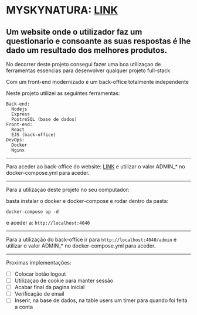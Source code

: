 # MYSKYNATURA: [LINK](https://myskynatura.xyz)

## Um website onde o utilizador faz um questionario e consoante as suas respostas é lhe dado um resultado dos melhores produtos.

No decorrer deste projeto consegui fazer uma boa utilizaçao de ferramentas essencias para desenvolver qualquer projeto full-stack

Com um front-end modernizado e um back-office totalmente independente

Neste projeto utilizei as seguintes ferramentas:

```
Back-end:
  Nodejs
  Express
  PostreSQL (base de dados)
Front-end:
  React
  EJS (back-office)
DevOps:
  Docker
  Nginx
```
_________________________________________________________

Para aceder ao back-office do website: [LINK](https://myskynatura.xyz/admin)
e utilizar o valor ADMIN_* no docker-compose.yml para aceder.

__________________________________________________________

Para a utilizaçao deste projeto no seu computador:
 
basta instalar o docker e docker-compose e rodar dentro da pasta:

``
docker-compose up -d
``

e aceder a: ``http://localhost:4040``

_______________________________________________________

Para a  utilização do back-office ir para ``http://localhost:4040/admin``
e utilizar o valor ADMIN_* no docker-compose.yml para aceder.

_______________________________________________________

Proximas implementações:

- [ ] Colocar botão logout
- [ ] Utilizaçao de cookie para manter sessão
- [ ] Acabar final da pagina inicial
- [ ] Verificação de email
- [ ] Inserir, na base de dados, na table users um timer para quando foi feita a conta